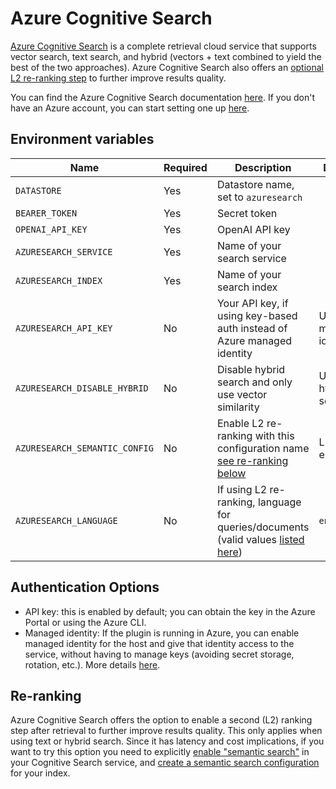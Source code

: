# Azure Cognitive Search

[Azure Cognitive Search](https://azure.microsoft.com/en-us/products/search/) is a complete retrieval cloud service that supports vector search, text search, and hybrid (vectors + text combined to yield the best of the two approaches). Azure Cognitive Search also offers an [optional L2 re-ranking step](https://learn.microsoft.com/en-us/azure/search/semantic-search-overview) to further improve results quality. 

You can find the Azure Cognitive Search documentation [here](https://learn.microsoft.com/en-us/azure/search/search-what-is-azure-search). If you don't have an Azure account, you can start setting one up [here](https://azure.microsoft.com/en-us/).

## Environment variables

| Name                         | Required | Description                                                                           | Default             |
| ---------------------------- | -------- | ------------------------------------------------------------------------------------- | ------------------- |
| `DATASTORE`                  | Yes      | Datastore name, set to `azuresearch`                                                  |                     |
| `BEARER_TOKEN`               | Yes      | Secret token                                                                          |                     |
| `OPENAI_API_KEY`             | Yes      | OpenAI API key                                                                        |                     |
| `AZURESEARCH_SERVICE`        | Yes      | Name of your search service                                                           |                     |
| `AZURESEARCH_INDEX`          | Yes      | Name of your search index                                                             |                     |
| `AZURESEARCH_API_KEY`        | No       | Your API key, if using key-based auth instead of Azure managed identity               |Uses managed identity|
| `AZURESEARCH_DISABLE_HYBRID` | No       | Disable hybrid search and only use vector similarity                                  |Use hybrid search    |
| `AZURESEARCH_SEMANTIC_CONFIG`| No       | Enable L2 re-ranking with this configuration name [see re-ranking below](#re-ranking) |L2 not enabled       |
| `AZURESEARCH_LANGUAGE`       | No       | If using L2 re-ranking, language for queries/documents (valid values [listed here](https://learn.microsoft.com/en-us/rest/api/searchservice/preview-api/search-documents#queryLanguage))     |`en-us`              |

## Authentication Options

* API key: this is enabled by default; you can obtain the key in the Azure Portal or using the Azure CLI.
* Managed identity: If the plugin is running in Azure, you can enable managed identity for the host and give that identity access to the service, without having to manage keys (avoiding secret storage, rotation, etc.). More details [here](https://learn.microsoft.com/en-us/azure/search/search-security-rbac). 

## Re-ranking

Azure Cognitive Search offers the option to enable a second (L2) ranking step after retrieval to further improve results quality. This only applies when using text or hybrid search. Since it has latency and cost implications, if you want to try this option you need to explicitly [enable "semantic search"](https://learn.microsoft.com/en-us/azure/search/semantic-search-overview#enable-semantic-search) in your Cognitive Search service, and [create a semantic search configuration](https://learn.microsoft.com/en-us/azure/search/semantic-how-to-query-request#2---create-a-semantic-configuration) for your index.
